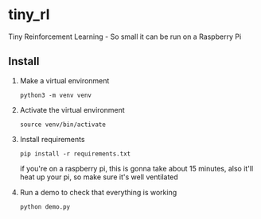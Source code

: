 # tiny_rl
Tiny Reinforcement Learning - So small it can be run on a Raspberry Pi

## Install
1. Make a virtual environment

    `python3 -m venv venv`
1. Activate the virtual environment

    `source venv/bin/activate`
1. Install requirements

    `pip install -r requirements.txt`

    if you're on a raspberry pi, this is gonna take about 15 minutes, also it'll heat up your pi, so make sure it's well ventilated
1. Run a demo to check that everything is working
    
    `python demo.py`
